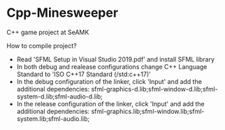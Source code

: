 # Cpp-Minesweeper
C++ game project at SeAMK

How to compile project?
- Read 'SFML Setup in Visual Studio 2019.pdf' and install SFML library
- In both debug and realease configurations change C++ Language Standard to 'ISO C++17 Standard (/std:c++17)'
- In the debug configuration of the linker, click 'Input' and add the additional dependencies: sfml-graphics-d.lib;sfml-window-d.lib;sfml-system-d.lib;sfml-audio-d.lib;
- In the release configuration of the linker, click 'Input' and add the additional dependencies: sfml-graphics.lib;sfml-window.lib;sfml-system.lib;sfml-audio.lib;
